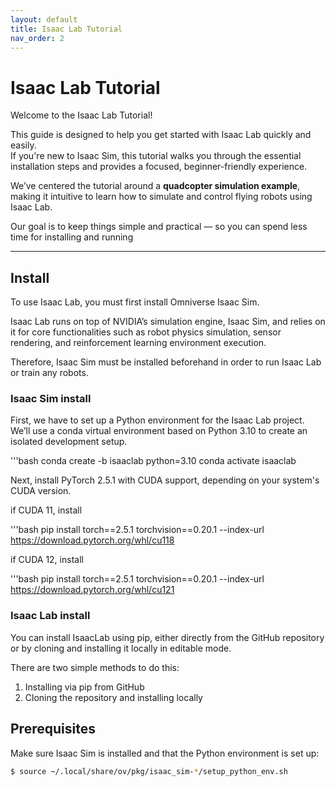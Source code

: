 ```yaml
---
layout: default
title: Isaac Lab Tutorial
nav_order: 2
---
```


# Isaac Lab Tutorial

Welcome to the Isaac Lab Tutorial!

This guide is designed to help you get started with Isaac Lab quickly and easily.  
If you're new to Isaac Sim, this tutorial walks you through the essential installation steps and provides a focused, beginner-friendly experience.

We’ve centered the tutorial around a **quadcopter simulation example**, making it intuitive to learn how to simulate and control flying robots using Isaac Lab.

Our goal is to keep things simple and practical — so you can spend less time for installing and running

---
## Install
To use Isaac Lab, you must first install Omniverse Isaac Sim.

Isaac Lab runs on top of NVIDIA’s simulation engine, Isaac Sim, and relies on it for core functionalities such as robot physics simulation, sensor rendering, and reinforcement learning environment execution. 

Therefore, Isaac Sim must be installed beforehand in order to run Isaac Lab or train any robots.

### Isaac Sim install

First, we have to set up a Python environment for the Isaac Lab project.
We’ll use a conda virtual environment based on Python 3.10 to create an isolated development setup.

'''bash
conda create -b isaaclab python=3.10
conda activate isaaclab

Next, install PyTorch 2.5.1 with CUDA support, depending on your system's CUDA version.

if CUDA 11, install

'''bash
pip install torch==2.5.1 torchvision==0.20.1 --index-url https://download.pytorch.org/whl/cu118

if CUDA 12, install 

'''bash
pip install torch==2.5.1 torchvision==0.20.1 --index-url https://download.pytorch.org/whl/cu121

### Isaac Lab install


You can install IsaacLab using pip, either directly from the GitHub repository or by cloning and installing it locally in editable mode.

There are two simple methods to do this:

1. Installing via pip from GitHub  
2. Cloning the repository and installing locally

## Prerequisites

Make sure Isaac Sim is installed and that the Python environment is set up:

```bash
$ source ~/.local/share/ov/pkg/isaac_sim-*/setup_python_env.sh
